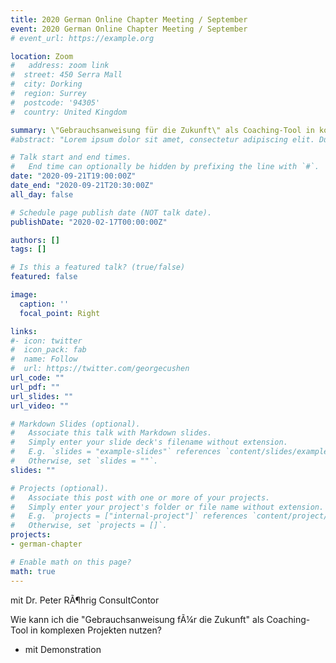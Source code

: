 ```yaml
---
title: 2020 German Online Chapter Meeting / September
event: 2020 German Online Chapter Meeting / September
# event_url: https://example.org

location: Zoom
#   address: zoom link
#  street: 450 Serra Mall
#  city: Dorking 
#  region: Surrey
#  postcode: '94305'
#  country: United Kingdom

summary: \"Gebrauchsanweisung für die Zukunft\" als Coaching-Tool in komplexen Projekten nutzen
#abstract: "Lorem ipsum dolor sit amet, consectetur adipiscing elit. Duis posuere tellusac convallis placerat. Proin tincidunt magna sed ex sollicitudin condimentum. Sed ac faucibus dolor, scelerisque sollicitudin nisi. Cras purus urna, suscipit quis sapien eu, pulvinar tempor diam."

# Talk start and end times.
#   End time can optionally be hidden by prefixing the line with `#`.
date: "2020-09-21T19:00:00Z"
date_end: "2020-09-21T20:30:00Z"
all_day: false

# Schedule page publish date (NOT talk date).
publishDate: "2020-02-17T00:00:00Z"

authors: []
tags: []

# Is this a featured talk? (true/false)
featured: false

image:
  caption: ''
  focal_point: Right

links:
#- icon: twitter
#  icon_pack: fab
#  name: Follow
#  url: https://twitter.com/georgecushen
url_code: ""
url_pdf: ""
url_slides: ""
url_video: ""

# Markdown Slides (optional).
#   Associate this talk with Markdown slides.
#   Simply enter your slide deck's filename without extension.
#   E.g. `slides = "example-slides"` references `content/slides/example-slides.md`.
#   Otherwise, set `slides = ""`.
slides: ""

# Projects (optional).
#   Associate this post with one or more of your projects.
#   Simply enter your project's folder or file name without extension.
#   E.g. `projects = ["internal-project"]` references `content/project/deep-learning/index.md`.
#   Otherwise, set `projects = []`.
projects:
- german-chapter

# Enable math on this page?
math: true
---
```

mit Dr. Peter RÃ¶hrig ConsultContor

Wie kann ich die "Gebrauchsanweisung fÃ¼r die Zukunft" als Coaching-Tool in komplexen Projekten nutzen?
- mit Demonstration